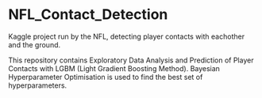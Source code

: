 # NFL_Contact_Detection
Kaggle project run by the NFL, detecting player contacts with eachother and the ground.

This repository contains Exploratory Data Analysis and Prediction of Player Contacts with LGBM (Light Gradient Boosting Method). Bayesian Hyperparameter Optimisation is used to find the best set of hyperparameters.
